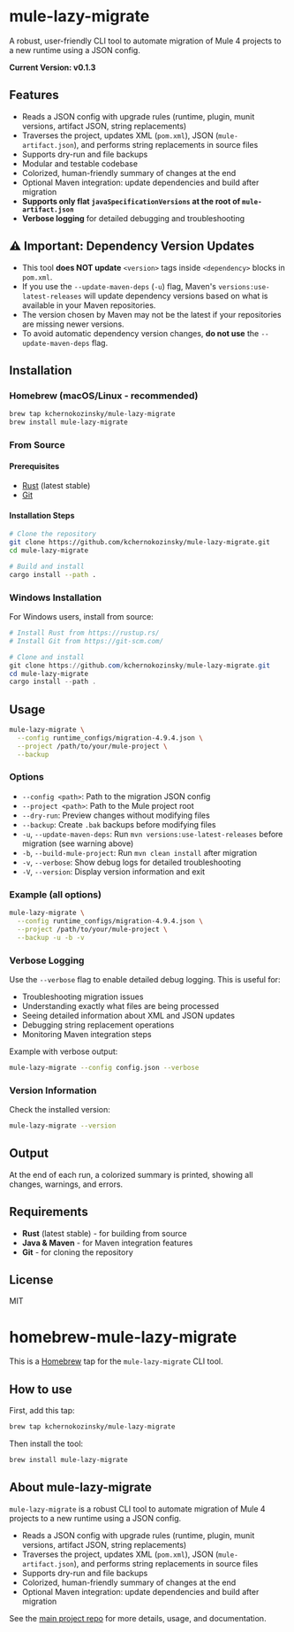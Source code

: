 # mule-lazy-migrate

A robust, user-friendly CLI tool to automate migration of Mule 4 projects to a new runtime using a JSON config.

**Current Version: v0.1.3**

## Features
- Reads a JSON config with upgrade rules (runtime, plugin, munit versions, artifact JSON, string replacements)
- Traverses the project, updates XML (`pom.xml`), JSON (`mule-artifact.json`), and performs string replacements in source files
- Supports dry-run and file backups
- Modular and testable codebase
- Colorized, human-friendly summary of changes at the end
- Optional Maven integration: update dependencies and build after migration
- **Supports only flat `javaSpecificationVersions` at the root of `mule-artifact.json`**
- **Verbose logging** for detailed debugging and troubleshooting

## ⚠️ Important: Dependency Version Updates
- This tool **does NOT update** `<version>` tags inside `<dependency>` blocks in `pom.xml`.
- If you use the `--update-maven-deps` (`-u`) flag, Maven's `versions:use-latest-releases` will update dependency versions based on what is available in your Maven repositories.
- The version chosen by Maven may not be the latest if your repositories are missing newer versions.
- To avoid automatic dependency version changes, **do not use** the `--update-maven-deps` flag.

## Installation

### Homebrew (macOS/Linux - recommended)

```sh
brew tap kchernokozinsky/mule-lazy-migrate
brew install mule-lazy-migrate
```

### From Source

#### Prerequisites
- [Rust](https://rustup.rs/) (latest stable)
- [Git](https://git-scm.com/)

#### Installation Steps

```sh
# Clone the repository
git clone https://github.com/kchernokozinsky/mule-lazy-migrate.git
cd mule-lazy-migrate

# Build and install
cargo install --path .
```

### Windows Installation

For Windows users, install from source:

```powershell
# Install Rust from https://rustup.rs/
# Install Git from https://git-scm.com/

# Clone and install
git clone https://github.com/kchernokozinsky/mule-lazy-migrate.git
cd mule-lazy-migrate
cargo install --path .
```

## Usage

```sh
mule-lazy-migrate \
  --config runtime_configs/migration-4.9.4.json \
  --project /path/to/your/mule-project \
  --backup
```

### Options
- `--config <path>`: Path to the migration JSON config
- `--project <path>`: Path to the Mule project root
- `--dry-run`: Preview changes without modifying files
- `--backup`: Create `.bak` backups before modifying files
- `-u`, `--update-maven-deps`: Run `mvn versions:use-latest-releases` before migration (see warning above)
- `-b`, `--build-mule-project`: Run `mvn clean install` after migration
- `-v`, `--verbose`: Show debug logs for detailed troubleshooting
- `-V`, `--version`: Display version information and exit

### Example (all options)
```sh
mule-lazy-migrate \
  --config runtime_configs/migration-4.9.4.json \
  --project /path/to/your/mule-project \
  --backup -u -b -v
```

### Verbose Logging
Use the `--verbose` flag to enable detailed debug logging. This is useful for:
- Troubleshooting migration issues
- Understanding exactly what files are being processed
- Seeing detailed information about XML and JSON updates
- Debugging string replacement operations
- Monitoring Maven integration steps

Example with verbose output:
```sh
mule-lazy-migrate --config config.json --verbose
```

### Version Information
Check the installed version:
```sh
mule-lazy-migrate --version
```

## Output
At the end of each run, a colorized summary is printed, showing all changes, warnings, and errors.

## Requirements
- **Rust** (latest stable) - for building from source
- **Java & Maven** - for Maven integration features
- **Git** - for cloning the repository

## License
MIT

# homebrew-mule-lazy-migrate

This is a [Homebrew](https://brew.sh/) tap for the `mule-lazy-migrate` CLI tool.

## How to use

First, add this tap:

```sh
brew tap kchernokozinsky/mule-lazy-migrate
```

Then install the tool:

```sh
brew install mule-lazy-migrate
```

## About mule-lazy-migrate

`mule-lazy-migrate` is a robust CLI tool to automate migration of Mule 4 projects to a new runtime using a JSON config.

- Reads a JSON config with upgrade rules (runtime, plugin, munit versions, artifact JSON, string replacements)
- Traverses the project, updates XML (`pom.xml`), JSON (`mule-artifact.json`), and performs string replacements in source files
- Supports dry-run and file backups
- Colorized, human-friendly summary of changes at the end
- Optional Maven integration: update dependencies and build after migration

See the [main project repo](https://github.com/kchernokozinsky/mule-lazy-migrate) for more details, usage, and documentation. 